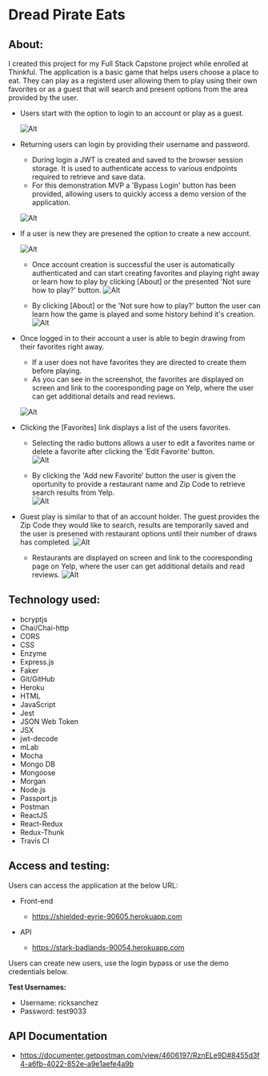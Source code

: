 #   Dread Pirate Eats

##  About:

I created this project for my Full Stack Capstone project while enrolled at Thinkful.
The application is a basic game that helps users choose a place to eat.  They can play as a registerd user allowing them to play using their own favorites or as a guest that will search and present options from the area provided by the user.

*   Users start with the option to login to an account or play as a guest.  

    ![Alt](./readme_img/homePage.png "Home Page")

*   Returning users can login by providing their username and password.
    *   During login a JWT is created and saved to the browser session storage.  It is used to authenticate access to various endpoints required to retrieve and save data.
    *   For this demonstration MVP a 'Bypass Login' button has been provided, allowing users to quickly access a demo version of the application.

    ![Alt](./readme_img/loginPage.png "Login Page screenshot")

*   If a user is new they are presened the option to create a new account.  

    ![Alt](./readme_img/signupPage.png "Signup Page screenshot")

    *   Once account creation is successful the user is automatically authenticated and can start creating favorites and playing right away or learn how to play by clicking [About] or the presented 'Not sure how to play?' button.
    ![Alt](./readme_img/newUser.png "Signup Page screenshot")

    *   By clicking [About] or the  'Not sure how to play?' button the user can learn how the game is played and some history behind it's creation.
    ![Alt](./readme_img/origDPE.png "Signup Page screenshot")



*   Once logged in to their account a user is able to begin drawing from their favorites right away.  
    *   If a user does not have favorites they are directed to create them before playing.  
    *   As you can see in the screenshot, the favorites are displayed on screen and link to the cooresponding page on Yelp, where the user can get additional details and read reviews.

    ![Alt](./readme_img/drawPic.png "Draw Page screenshot")

*   Clicking the [Favorites] link displays a list of the users favorites.  
    *   Selecting the radio buttons allows a user to edit a favorites name or delete a favorite after clicking the 'Edit Favorite' button.  
    ![Alt](./readme_img/favsDisplay.png "Draw Page screenshot")


    *   By clicking the 'Add new Favorite' button the user is given the oportunity to provide a restaurant name and Zip Code to retrieve search results from Yelp.  
    ![Alt](./readme_img/favsNew.png "Draw Page screenshot")

*   Guest play is similar to that of an account holder.  The guest provides the Zip Code they would like to search, results are temporarily saved and the user is presened with restaurant options until their number of draws has completed.
    ![Alt](./readme_img/guestZip.png "Draw Page screenshot")
    *   Restaurants are displayed on screen and link to the cooresponding page on Yelp, where the user can get additional details and read reviews.
    ![Alt](./readme_img/guestDraw.png "Draw Page screenshot")






##  Technology used:

*   bcryptjs
*   Chai/Chai-http
*   CORS
*   CSS
*   Enzyme
*   Express.js
*   Faker
*   Git/GitHub
*   Heroku
*   HTML
*   JavaScript
*   Jest
*   JSON Web Token
*   JSX
*   jwt-decode
*   mLab
*   Mocha
*   Mongo DB
*   Mongoose
*   Morgan
*   Node.js
*   Passport.js
*   Postman
*   ReactJS
*   React-Redux
*   Redux-Thunk
*   Travis CI


##  Access and testing:

Users can access the application at the below URL:

*   Front-end
    *   https://shielded-eyrie-90605.herokuapp.com

* API
    *   https://stark-badlands-90054.herokuapp.com

Users can create new users, use the login bypass or use the demo credentials below.

**Test Usernames:**

*   Username: ricksanchez
*   Password: test9033


## API Documentation
*   https://documenter.getpostman.com/view/4606197/RznELe9D#8455d3f4-a6fb-4022-852e-a9e1aefe4a9b





